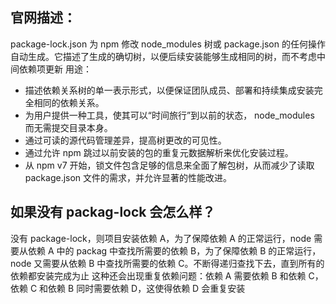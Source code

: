 ## 官网描述：

package-lock.json 为 npm 修改 node_modules 树或 package.json 的任何操作自动生成。它描述了生成的确切树，以便后续安装能够生成相同的树，而不考虑中间依赖项更新
用途：

- 描述依赖关系树的单一表示形式，以便保证团队成员、部署和持续集成安装完全相同的依赖关系。
- 为用户提供一种工具，使其可以“时间旅行”到以前的状态， node_modules 而无需提交目录本身。
- 通过可读的源代码管理差异，提高树更改的可见性。
- 通过允许 npm 跳过以前安装的包的重复元数据解析来优化安装过程。
- 从 npm v7 开始，锁文件包含足够的信息来全面了解包树，从而减少了读取 package.json 文件的需求，并允许显著的性能改进。

## 如果没有 packag-lock 会怎么样？

没有 package-lock，则项目安装依赖 A，为了保障依赖 A 的正常运行，node 需要从依赖 A 中的 packag 中查找所需要的依赖 B，为了保障依赖 B 的正常运行，node 又需要从依赖 B 中查找所需要的依赖 C。不断得递归查找下去，直到所有的依赖都安装完成为止
这种还会出现重复依赖问题：依赖 A 需要依赖 B 和依赖 C，依赖 C 和依赖 B 同时需要依赖 D，这使得依赖 D 会重复安装
